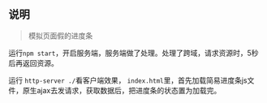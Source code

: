 ## 说明

> 模拟页面假的进度条

运行`npm start`，开启服务端，服务端做了处理。处理了跨域，请求资源时，5秒后再返回资源。

运行 `http-server ./`看客户端效果， `index.html`里，首先加载简易进度条js文件，原生ajax去发请求，获取数据后，把进度条的状态置为加载完。
